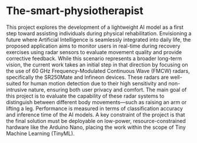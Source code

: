 # The-smart-physiotherapist
This project explores the development of a lightweight AI model as a first step toward assisting individuals during physical rehabilitation. Envisioning a future where Artificial
Intelligence is seamlessly integrated into daily life, the proposed application aims to monitor users in real-time during recovery exercises using radar sensors to evaluate movement
quality and provide corrective feedback. While this scenario represents a broader long-term vision, the current work takes an initial step in that direction by focusing on the use of 60 GHz Frequency-Modulated Continuous Wave (FMCW) radars, specifically the SR250Mate and Infineon devices. These radars are well-suited for human motion detection due to their high sensitivity and non-intrusive nature, ensuring both user privacy and comfort. The main goal of this project is to evaluate the capability of these radar systems to distinguish between different body movements—such as raising an arm or lifting a leg. Performance is measured in terms of classification accuracy and inference time of the AI models. A key constraint of the project is that the final solution must be deployable on low-power, resource-constrained hardware like the Arduino Nano, placing the work within the scope of Tiny Machine Learning (TinyML).
